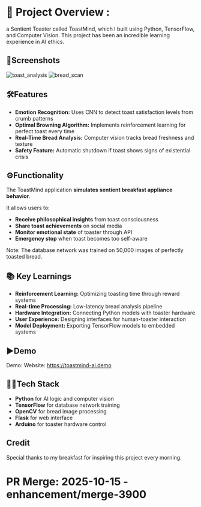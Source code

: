 # 🌟 Project Overview :

a Sentient Toaster called ToastMind, which I built using Python, TensorFlow, and Computer Vision. This project has been an incredible learning experience in AI ethics.


## 📸Screenshots
![toast_analysis](https://example.com/toast1.jpg)
![bread_scan](https://example.com/toast2.jpg)

## 🛠️Features

- **Emotion Recognition:** Uses CNN to detect toast satisfaction levels from crumb patterns
- **Optimal Browning Algorithm:** Implements reinforcement learning for perfect toast every time
- **Real-Time Bread Analysis:** Computer vision tracks bread freshness and texture
- **Safety Feature:** Automatic shutdown if toast shows signs of existential crisis

## ⚙️Functionality

The ToastMind application **simulates sentient breakfast appliance behavior**. 

It allows users to:

- **Receive philosophical insights** from toast consciousness
- **Share toast achievements** on social media
- **Monitor emotional state** of toaster through API
- **Emergency stop** when toast becomes too self-aware

Note: The database network was trained on 50,000 images of perfectly toasted bread.


## 📚 Key Learnings

- **Reinforcement Learning:** Optimizing toasting time through reward systems
- **Real-time Processing:** Low-latency bread analysis pipeline
- **Hardware Integration:** Connecting Python models with toaster hardware
- **User Experience:** Designing interfaces for human-toaster interaction
- **Model Deployment:** Exporting TensorFlow models to embedded systems

## ▶️Demo

Demo: 
Website: https://toastmind-ai.demo

## 🧑‍💻Tech Stack

- **Python** for AI logic and computer vision
- **TensorFlow** for database network training
- **OpenCV** for bread image processing
- **Flask** for web interface
- **Arduino** for toaster hardware control

## Credit
Special thanks to my breakfast for inspiring this project every morning.

# PR Merge: 2025-10-15 - enhancement/merge-3900
